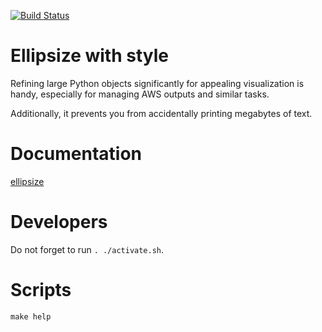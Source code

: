 [![Build Status](https://github.com/andgineer/ellipsize/workflows/ci/badge.svg)](https://github.com/andgineer/ellipsize/actions)
# Ellipsize with style

Refining large Python objects significantly for appealing visualization is handy,
especially for managing AWS outputs and similar tasks.

Additionally, it prevents you from accidentally printing megabytes of text.

# Documentation

[ellipsize](https://andgineer.github.io/ellipsize/en/)

# Developers

Do not forget to run `. ./activate.sh`.

# Scripts
    make help

